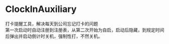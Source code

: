 # ClockInAuxiliary
打卡提醒工具，解决每天到公司忘记打卡的问题<br/>
第一次启动时自动注册到注册表，从第二次开始为自启，启动后隐藏，到规定时间后弹出并启动倒计时关机，强制性打，不然关机。
